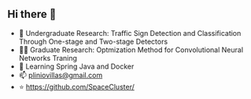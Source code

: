 ## Hi there 👋

- 🔭 Undergraduate Research: Traffic Sign Detection and Classification Through One-stage and Two-stage Detectors
- 🧑‍🎓 Graduate Research: Optmization Method for Convolutional Neural Networks Traning
- 🌱 Learning Spring Java and Docker
- 📫 pliniovillas@gmail.com
- ⭐ https://github.com/SpaceCluster/
